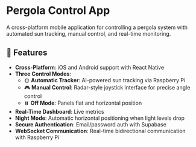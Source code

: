 # Pergola Control App

A cross-platform mobile application for controlling a pergola system with automated sun tracking, manual control, and real-time monitoring.

## 🌟 Features

- **Cross-Platform**: iOS and Android support with React Native
- **Three Control Modes**:
  - 🌞 **Automatic Tracker**: AI-powered sun tracking via Raspberry Pi
  - 🎮 **Manual Control**: Radar-style joystick interface for precise angle control
  - ⏸️ **Off Mode**: Panels flat and horizontal position
- **Real-Time Dashboard**: Live metrics
- **Night Mode**: Automatic horizontal positioning when light levels drop
- **Secure Authentication**: Email/password auth with Supabase
- **WebSocket Communication**: Real-time bidirectional communication with Raspberry Pi
